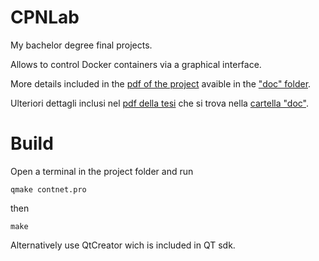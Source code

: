 # CPNLab
My bachelor degree final projects.

Allows to control Docker containers via a graphical interface.

More details included in the [pdf of the project](doc/CPNLab.pdf) avaible in the ["doc" folder](doc).

Ulteriori dettagli inclusi nel [pdf della tesi](doc/CPNLab.pdf) che si trova nella [cartella "doc"](doc).

# Build
Open a terminal in the project folder and run 
```
qmake contnet.pro
```
then
```
make
```

Alternatively use QtCreator wich is included in QT sdk.
